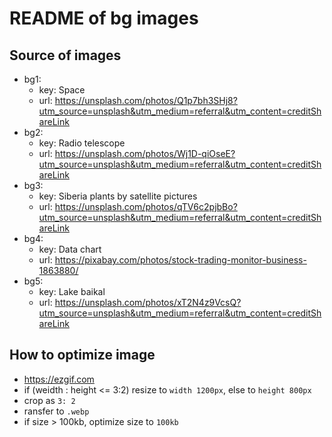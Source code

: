 # README of bg images

## Source of images

- bg1:
  - key: Space
  - url: <https://unsplash.com/photos/Q1p7bh3SHj8?utm_source=unsplash&utm_medium=referral&utm_content=creditShareLink>
- bg2: 
  - key: Radio telescope
  - url: <https://unsplash.com/photos/Wj1D-qiOseE?utm_source=unsplash&utm_medium=referral&utm_content=creditShareLink>
- bg3: 
	- key: Siberia plants by satellite pictures
  - url: <https://unsplash.com/photos/qTV6c2pjbBo?utm_source=unsplash&utm_medium=referral&utm_content=creditShareLink>
- bg4:
	- key: Data chart
	- url: <https://pixabay.com/photos/stock-trading-monitor-business-1863880/>
- bg5:
	- key: Lake baikal
	- url: <https://unsplash.com/photos/xT2N4z9VcsQ?utm_source=unsplash&utm_medium=referral&utm_content=creditShareLink>

## How to optimize image

- <https://ezgif.com>
- if (weidth : height <= 3:2) resize to `width 1200px`, else to `height 800px`
- crop as `3: 2`
- ransfer to `.webp`
- if size > 100kb, optimize size to `100kb`